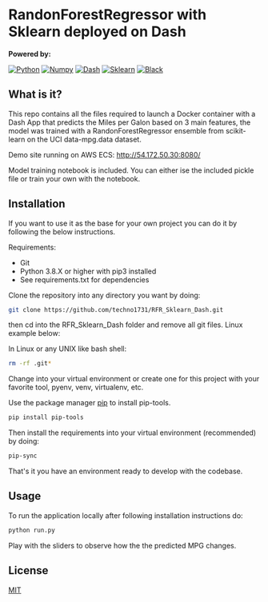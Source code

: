# RandonForestRegressor with Sklearn deployed on Dash

**Powered by:**

[![Python](https://img.shields.io/pypi/pyversions/tensorflow?logo=python&logoColor=white)](https://github.com/python/cpython)
[![Numpy](https://img.shields.io/badge/Numpy-1.19.5-skyblue?logo=numpy)](https://github.com/numpy/numpy)
[![Dash](https://img.shields.io/badge/Dash-1.18.1-darkblue)](https://github.com/plotly/dash)
[![Sklearn](https://img.shields.io/badge/scikit%20learn-0.24.0-orange)](https://github.com/scikit-learn/scikit-learn)
[![Black](https://img.shields.io/badge/Code%20Style-Black-black)](https://github.com/psf/black)

## What is it?

This repo contains all the files required to launch a Docker container with a Dash App that predicts the Miles per Galon based on 3 main features, the model was trained with a RandonForestRegressor ensemble from scikit-learn on the UCI data-mpg.data dataset.

Demo site running on AWS ECS: http://54.172.50.30:8080/

Model training notebook is included. You can either ise the included pickle file or train your own with the notebook. 

## Installation

If you want to use it as the base for your own project you can do it by following the below instructions.

Requirements:

- Git
- Python 3.8.X or higher with pip3 installed
- See requirements.txt for dependencies

Clone the repository into any directory you want by doing:

```bash
git clone https://github.com/techno1731/RFR_Sklearn_Dash.git
```
then cd into the RFR_Sklearn_Dash folder and remove all git files. Linux example below:

In Linux or any UNIX like bash shell:

```bash
rm -rf .git*
```
Change into your virtual environment or create one for this project with your favorite tool, pyenv, venv, virtualenv, etc.

Use the package manager [pip](https://pip.pypa.io/en/stable/) to install pip-tools.

```bash
pip install pip-tools
```
Then install the requirements into your virtual environment (recommended) by doing:

```bash
pip-sync
```
That's it you have an environment ready to develop with the codebase.

## Usage

To run the application locally after following installation instructions do:

```bash
python run.py
```
Play with the sliders to observe how the the predicted MPG changes.

## License
[MIT](https://choosealicense.com/licenses/mit/)
